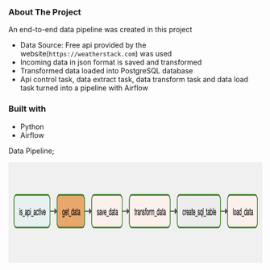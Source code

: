 ### About The Project
An end-to-end data pipeline was created in this project

* Data Source: Free api provided by the website(`https://weatherstack.com`) was used
* Incoming data in json format is saved and transformed
* Transformed data loaded into PostgreSQL database
*  Api control task, data extract task, data transform task and data load task turned into a pipeline with Airflow


### Built with
* Python
* Airflow



Data Pipeline;

<img src="api_to_db.png" width=700 height=200>


